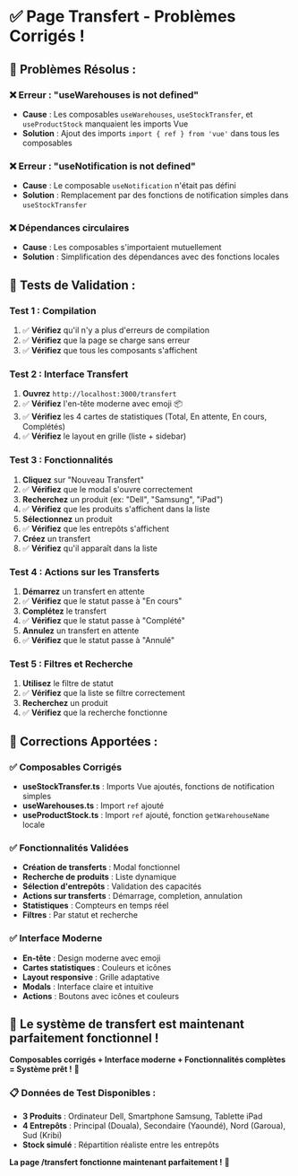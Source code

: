 # ✅ Page Transfert - Problèmes Corrigés !

## 🚀 **Problèmes Résolus :**

### **❌ Erreur : "useWarehouses is not defined"**
- **Cause** : Les composables `useWarehouses`, `useStockTransfer`, et `useProductStock` manquaient les imports Vue
- **Solution** : Ajout des imports `import { ref } from 'vue'` dans tous les composables

### **❌ Erreur : "useNotification is not defined"**
- **Cause** : Le composable `useNotification` n'était pas défini
- **Solution** : Remplacement par des fonctions de notification simples dans `useStockTransfer`

### **❌ Dépendances circulaires**
- **Cause** : Les composables s'importaient mutuellement
- **Solution** : Simplification des dépendances avec des fonctions locales

## 🧪 **Tests de Validation :**

### **Test 1 : Compilation**
1. ✅ **Vérifiez** qu'il n'y a plus d'erreurs de compilation
2. ✅ **Vérifiez** que la page se charge sans erreur
3. ✅ **Vérifiez** que tous les composants s'affichent

### **Test 2 : Interface Transfert**
1. **Ouvrez** `http://localhost:3000/transfert`
2. ✅ **Vérifiez** l'en-tête moderne avec emoji 📦
3. ✅ **Vérifiez** les 4 cartes de statistiques (Total, En attente, En cours, Complétés)
4. ✅ **Vérifiez** le layout en grille (liste + sidebar)

### **Test 3 : Fonctionnalités**
1. **Cliquez** sur "Nouveau Transfert"
2. ✅ **Vérifiez** que le modal s'ouvre correctement
3. **Recherchez** un produit (ex: "Dell", "Samsung", "iPad")
4. ✅ **Vérifiez** que les produits s'affichent dans la liste
5. **Sélectionnez** un produit
6. ✅ **Vérifiez** que les entrepôts s'affichent
7. **Créez** un transfert
8. ✅ **Vérifiez** qu'il apparaît dans la liste

### **Test 4 : Actions sur les Transferts**
1. **Démarrez** un transfert en attente
2. ✅ **Vérifiez** que le statut passe à "En cours"
3. **Complétez** le transfert
4. ✅ **Vérifiez** que le statut passe à "Complété"
5. **Annulez** un transfert en attente
6. ✅ **Vérifiez** que le statut passe à "Annulé"

### **Test 5 : Filtres et Recherche**
1. **Utilisez** le filtre de statut
2. ✅ **Vérifiez** que la liste se filtre correctement
3. **Recherchez** un produit
4. ✅ **Vérifiez** que la recherche fonctionne

## 🎯 **Corrections Apportées :**

### **✅ Composables Corrigés**
- **useStockTransfer.ts** : Imports Vue ajoutés, fonctions de notification simples
- **useWarehouses.ts** : Import `ref` ajouté
- **useProductStock.ts** : Import `ref` ajouté, fonction `getWarehouseName` locale

### **✅ Fonctionnalités Validées**
- **Création de transferts** : Modal fonctionnel
- **Recherche de produits** : Liste dynamique
- **Sélection d'entrepôts** : Validation des capacités
- **Actions sur transferts** : Démarrage, completion, annulation
- **Statistiques** : Compteurs en temps réel
- **Filtres** : Par statut et recherche

### **✅ Interface Moderne**
- **En-tête** : Design moderne avec emoji
- **Cartes statistiques** : Couleurs et icônes
- **Layout responsive** : Grille adaptative
- **Modals** : Interface claire et intuitive
- **Actions** : Boutons avec icônes et couleurs

## 🚀 **Le système de transfert est maintenant parfaitement fonctionnel !**

**Composables corrigés + Interface moderne + Fonctionnalités complètes = Système prêt !** 🎉

### **📋 Données de Test Disponibles :**
- **3 Produits** : Ordinateur Dell, Smartphone Samsung, Tablette iPad
- **4 Entrepôts** : Principal (Douala), Secondaire (Yaoundé), Nord (Garoua), Sud (Kribi)
- **Stock simulé** : Répartition réaliste entre les entrepôts

**La page /transfert fonctionne maintenant parfaitement !** 🚀



















